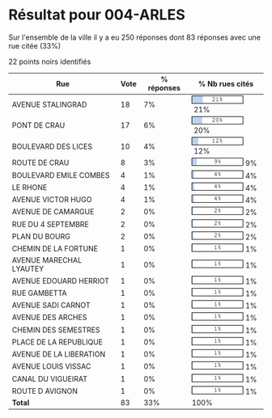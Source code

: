 # Résultat pour 004-ARLES

Sur l'ensemble de la ville il y a eu 250 réponses dont 83 réponses avec une rue citée (33%)

22 points noirs identifiés

| Rue | Vote | % réponses | % Nb rues cités|
|-----|------|------------|----------------|
| AVENUE STALINGRAD | 18 | 7% | <img src="../../img/bar_21.gif" />&nbsp;21%|
| PONT DE CRAU | 17 | 6% | <img src="../../img/bar_20.gif" />&nbsp;20%|
| BOULEVARD DES LICES | 10 | 4% | <img src="../../img/bar_12.gif" />&nbsp;12%|
| ROUTE DE CRAU | 8 | 3% | <img src="../../img/bar_9.gif" />&nbsp;9%|
| BOULEVARD EMILE COMBES | 4 | 1% | <img src="../../img/bar_4.gif" />&nbsp;4%|
| LE RHONE | 4 | 1% | <img src="../../img/bar_4.gif" />&nbsp;4%|
| AVENUE VICTOR HUGO | 4 | 1% | <img src="../../img/bar_4.gif" />&nbsp;4%|
| AVENUE DE CAMARGUE | 2 | 0% | <img src="../../img/bar_2.gif" />&nbsp;2%|
| RUE DU 4 SEPTEMBRE | 2 | 0% | <img src="../../img/bar_2.gif" />&nbsp;2%|
| PLAN DU BOURG | 2 | 0% | <img src="../../img/bar_2.gif" />&nbsp;2%|
| CHEMIN DE LA FORTUNE | 1 | 0% | <img src="../../img/bar_1.gif" />&nbsp;1%|
| AVENUE MARECHAL LYAUTEY | 1 | 0% | <img src="../../img/bar_1.gif" />&nbsp;1%|
| AVENUE EDOUARD HERRIOT | 1 | 0% | <img src="../../img/bar_1.gif" />&nbsp;1%|
| RUE GAMBETTA | 1 | 0% | <img src="../../img/bar_1.gif" />&nbsp;1%|
| AVENUE SADI CARNOT | 1 | 0% | <img src="../../img/bar_1.gif" />&nbsp;1%|
| AVENUE DES ARCHES | 1 | 0% | <img src="../../img/bar_1.gif" />&nbsp;1%|
| CHEMIN DES SEMESTRES | 1 | 0% | <img src="../../img/bar_1.gif" />&nbsp;1%|
| PLACE DE LA REPUBLIQUE | 1 | 0% | <img src="../../img/bar_1.gif" />&nbsp;1%|
| AVENUE DE LA LIBERATION | 1 | 0% | <img src="../../img/bar_1.gif" />&nbsp;1%|
| AVENUE LOUIS VISSAC | 1 | 0% | <img src="../../img/bar_1.gif" />&nbsp;1%|
| CANAL DU VIGUEIRAT | 1 | 0% | <img src="../../img/bar_1.gif" />&nbsp;1%|
| ROUTE D AVIGNON | 1 | 0% | <img src="../../img/bar_1.gif" />&nbsp;1%|
| **Total** | 83 | 33% | 100%|
